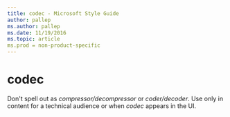 ```yaml
---
title: codec - Microsoft Style Guide
author: pallep
ms.author: pallep
ms.date: 11/19/2016
ms.topic: article
ms.prod = non-product-specific
---
```


# codec

Don't spell out as *compressor/decompressor* or *coder/decoder*. Use only in content for a technical audience or when *codec* appears in the UI.
